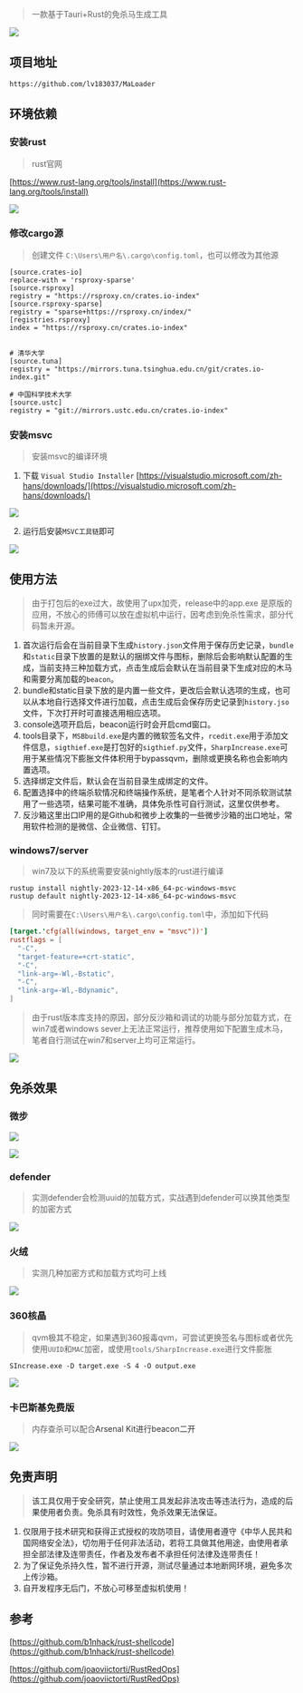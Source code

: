 > 一款基于Tauri+Rust的免杀马生成工具
>

![](https://cdn.nlark.com/yuque/0/2024/png/26100191/1733738887760-70747763-716f-4105-ad96-b2397deb500a.png)

## 项目地址
```plain
https://github.com/lv183037/MaLoader
```

## 环境依赖
### 安装rust
> rust官网
>

[https://www.rust-lang.org/tools/install](https://www.rust-lang.org/tools/install)

![](https://cdn.nlark.com/yuque/0/2024/png/26100191/1733738049040-d43bba6f-f03a-49bc-a0db-cf9acbe5927b.png)

### 修改cargo源
> 创建文件 `C:\Users\用户名\.cargo\config.toml`，也可以修改为其他源
>

```plain
[source.crates-io]
replace-with = 'rsproxy-sparse'
[source.rsproxy]
registry = "https://rsproxy.cn/crates.io-index"
[source.rsproxy-sparse]
registry = "sparse+https://rsproxy.cn/index/"
[registries.rsproxy]
index = "https://rsproxy.cn/crates.io-index"


# 清华⼤学
[source.tuna]
registry = "https://mirrors.tuna.tsinghua.edu.cn/git/crates.io-index.git"
 
# 中国科学技术⼤学
[source.ustc]
registry = "git://mirrors.ustc.edu.cn/crates.io-index"
```

### 安装msvc
> 安装msvc的编译环境
>

1. 下载 `Visual Studio Installer` [https://visualstudio.microsoft.com/zh-hans/downloads/](https://visualstudio.microsoft.com/zh-hans/downloads/)

![](https://cdn.nlark.com/yuque/0/2024/png/26100191/1733748397698-d85dbb33-229f-4ca4-af78-5dfb6af71414.png)

2. 运行后安装`MSVC工具链`即可

![](https://cdn.nlark.com/yuque/0/2024/png/26100191/1733748447681-db14eb3c-4ca2-4a8f-a61f-186fea0f6278.png)

## 使用方法
> 由于打包后的exe过大，故使用了upx加壳，release中的app.exe 是原版的应用，不放心的师傅可以放在虚拟机中运行，因考虑到免杀性需求，部分代码暂未开源。
>

1. 首次运行后会在当前目录下生成`history.json`文件用于保存历史记录，`bundle`和`static`目录下放置的是默认的捆绑文件与图标，删除后会影响默认配置的生成，当前支持三种加载方式，点击生成后会默认在当前目录下生成对应的木马和需要分离加载的`beacon`。
2. bundle和static目录下放的是内置一些文件，更改后会默认选项的生成，也可以从本地自行选择文件进行加载，点击生成后会保存历史记录到`history.jso`文件，下次打开时可直接选用相应选项。
3. console选项开启后，beacon运行时会开启cmd窗口。
4. tools目录下，`MSBbuild.exe`是内置的微软签名文件，`rcedit.exe`用于添加文件信息，`sigthief.exe`是打包好的`sigthief.py`文件，`SharpIncrease.exe`可用于某些情况下膨胀文件体积用于bypassqvm，删除或更换名称也会影响内置选项。
5. 选择绑定文件后，默认会在当前目录生成绑定的文件。
6. 配置选择中的终端杀软情况和终端操作系统，是笔者个人针对不同杀软测试禁用了一些选项，结果可能不准确，具体免杀性可自行测试，这里仅供参考。
7. 反沙箱这里出口IP用的是Github和微步上收集的一些微步沙箱的出口地址，常用软件检测的是微信、企业微信、钉钉。

### windows7/server
> win7及以下的系统需要安装nightly版本的rust进行编译
>

```plain
rustup install nightly-2023-12-14-x86_64-pc-windows-msvc
rustup default nightly-2023-12-14-x86_64-pc-windows-msvc
```

> 同时需要在`C:\Users\用户名\.cargo\config.toml`中，添加如下代码
>

```toml
[target.'cfg(all(windows, target_env = "msvc"))']
rustflags = [
  "-C",
  "target-feature=+crt-static",
  "-C",
  "link-arg=-Wl,-Bstatic",
  "-C",
  "link-arg=-Wl,-Bdynamic",
]
```

> 由于rust版本库支持的原因，部分反沙箱和调试的功能与部分加载方式，在win7或者windows sever上无法正常运行，推荐使用如下配置生成木马，笔者自行测试在win7和server上均可正常运行。
>

![](https://cdn.nlark.com/yuque/0/2024/png/26100191/1734060279585-534e834c-dfa7-47f0-8f2f-31a85beef475.png)



## 免杀效果
### 微步
![](https://cdn.nlark.com/yuque/0/2024/png/26100191/1733748149549-65737a67-4597-470a-893d-bcf4274db64c.png)

![](https://cdn.nlark.com/yuque/0/2024/png/26100191/1733748125991-0338cb15-53e9-4e85-b371-5460a44b3116.png)

### defender
> 实测defender会检测uuid的加载方式，实战遇到defender可以换其他类型的加密方式
>

![](https://cdn.nlark.com/yuque/0/2024/png/26100191/1733912892423-c6e46246-85e3-412d-bf47-f32cb227f7a7.png)

### 火绒
> 实测几种加密方式和加载方式均可上线
>

![](https://cdn.nlark.com/yuque/0/2024/png/26100191/1733911910661-89929a04-0ca1-4086-a785-2aae31994f15.png)

### 360核晶
> qvm极其不稳定，如果遇到360报毒qvm，可尝试更换签名与图标或者优先使用`UUID`和`MAC`加密，或使用`tools/SharpIncrease.exe`进行文件膨胀
>

```plain
SIncrease.exe -D target.exe -S 4 -O output.exe
```

![](https://cdn.nlark.com/yuque/0/2024/png/26100191/1733920607612-5f2f3ae5-b6c1-4789-9f1e-482f32a6328b.png)

### 卡巴斯基免费版
> 内存查杀可以配合<font style="color:rgb(51, 51, 51);">Arsenal Kit进行beacon二开</font>
>

![](https://cdn.nlark.com/yuque/0/2024/png/26100191/1733934756126-484ef9ed-bcc1-4d69-9753-ed37127befa2.png)



## 免责声明
> <font style="color:rgb(31, 35, 40);">该工具仅用于安全研究，禁止使用工具发起非法攻击等违法行为，造成的后果使用者负责。免杀具有时效性，免杀效果无法保证。</font>
>

1. <font style="color:rgb(31, 35, 40);">仅限用于技术研究和获得正式授权的攻防项目，请使用者遵守《中华人民共和国网络安全法》，切勿用于任何非法活动，若将工具做其他用途，由使用者承担全部法律及连带责任，作者及发布者不承担任何法律及连带责任！</font>
2. <font style="color:rgb(31, 35, 40);">为了保证免杀持久性，暂不进行开源，测试尽量通过本地断网环境，避免多次上传沙箱。</font>
3. <font style="color:rgb(31, 35, 40);">自开发程序无后门，不放心可移至虚拟机使用！</font>

## 参考
[https://github.com/b1nhack/rust-shellcode](https://github.com/b1nhack/rust-shellcode)

[https://github.com/joaoviictorti/RustRedOps](https://github.com/joaoviictorti/RustRedOps)

## 
